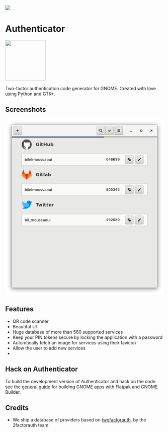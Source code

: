 <a href="https://flathub.org/apps/details/com.github.bilelmoussaoui.Authenticator">
<img src="https://flathub.org/assets/badges/flathub-badge-i-en.png" width="190px" />
</a>


# Authenticator
<img src="https://gitlab.gnome.org/World/Authenticator/raw/master/data/icons/hicolor/scalable/apps/com.github.bilelmoussaoui.Authenticator.svg" width="128" height="128" />
<p>Two-factor authentication code generator for GNOME. Created with love using Python and GTK+.</p>

## Screenshots

![screenshot](data/screenshots/screenshot1.png)

## Features

- QR code scanner
- Beautiful UI
- Huge database of more than 560 supported services
- Keep your PIN tokens secure by locking the application with a password
- Automtically fetch an image for services using their favicon
- Allow the user to add new services
- 

## Hack on Authenticator
To build the development version of Authenticator and hack on the code
see the [general guide](https://wiki.gnome.org/Newcomers/BuildProject)
for building GNOME apps with Flatpak and GNOME Builder.


## Credits

- We ship a database of providers based on [twofactorauth](https://github.com/2factorauth/twofactorauth), by the 2factorauth team
